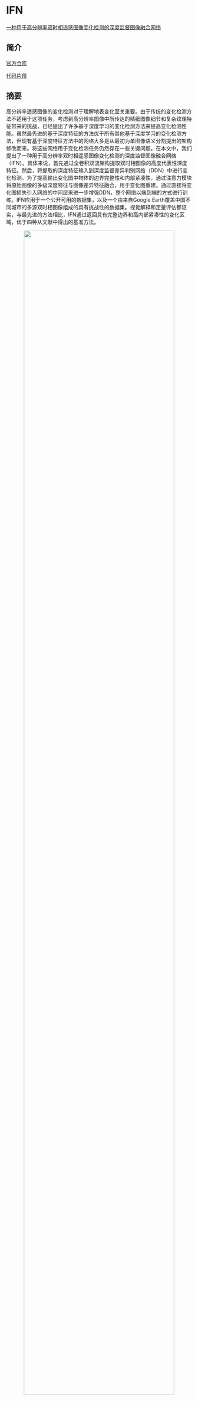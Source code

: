 # IFN

[一种用于高分辨率双时相遥感图像变化检测的深度监督图像融合网络](https://www.sciencedirect.com/science/article/pii/S0924271620301532)

## 简介

[官方仓库](https://github.com/GeoZcx/A-deeply-supervised-image-fusion-network-for-change-detection-in-remote-sensing-images)

[代码片段](https://github.com/likyoo/open-cd/blob/main/opencd/models/backbones/ifn.py)

## 摘要
高分辨率遥感图像的变化检测对于理解地表变化至关重要。由于传统的变化检测方法不适用于这项任务，考虑到高分辨率图像中所传达的精细图像细节和复杂纹理特征带来的挑战，已经提出了许多基于深度学习的变化检测方法来提高变化检测性能。虽然最先进的基于深度特征的方法优于所有其他基于深度学习的变化检测方法，但现有基于深度特征方法中的网络大多是从最初为单图像语义分割提出的架构修改而来。将这些网络用于变化检测任务仍然存在一些关键问题。在本文中，我们提出了一种用于高分辨率双时相遥感图像变化检测的深度监督图像融合网络（IFN）。具体来说，首先通过全卷积双流架构提取双时相图像的高度代表性深度特征。然后，将提取的深度特征输入到深度监督差异判别网络（DDN）中进行变化检测。为了提高输出变化图中物体的边界完整性和内部紧凑性，通过注意力模块将原始图像的多级深度特征与图像差异特征融合，用于变化图重建。通过直接将变化图损失引入网络的中间层来进一步增强DDN，整个网络以端到端的方式进行训练。IFN应用于一个公开可用的数据集，以及一个由来自Google Earth覆盖中国不同城市的多源双时相图像组成的具有挑战性的数据集。视觉解释和定量评估都证实，与最先进的方法相比，IFN通过返回具有完整边界和高内部紧凑性的变化区域，优于四种从文献中得出的基准方法。

<!-- [IMAGE] -->

<div align=center>
<img src="https://user-images.githubusercontent.com/44317497/215308284-cafb5fa7-0c1f-404e-804b-71dff28e1b63.png" width="90%"/>
</div>

```bibtex
@article{zhang2020deeply,
  title={A deeply supervised image fusion network for change detection in high resolution bi-temporal remote sensing images},
  author={Zhang, Chenxiao and Yue, Peng and Tapete, Deodato and Jiang, Liangcun and Shangguan, Boyi and Huang, Li and Liu, Guangchao},
  journal={ISPRS Journal of Photogrammetry and Remote Sensing},
  volume={166},
  pages={183--200},
  year={2020},
  publisher={Elsevier}
}
```

## 结果和模型

### LEVIR-CD

| 方法 | 骨干网络 | 裁剪尺寸 | 学习率调度 | 内存 (GB) | 精确率 | 召回率 | F1分数 |  IoU  |                            配置                            | 下载 |
| :----: | :------: | :-------: | :-----: | :------: | :-------: | :----: | :------: | :---: | :----------------------------------------------------------: | :------: |
|  IFN   |  vgg16   |  256x256  |  40000  |    -     |   91.17   | 90.51  |  90.83   | 83.21 | [配置](https://github.com/likyoo/open-cd/blob/main/configs/ifn/ifn_256x256_40k_levircd.py) |          |


- 所有指标均基于"变化"类别。
- 所有得分均在测试集上计算。
